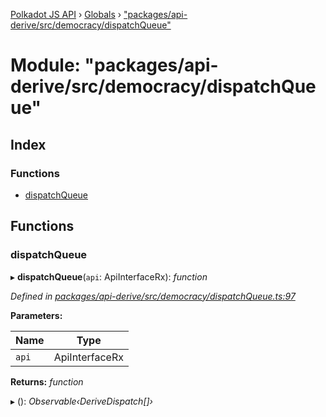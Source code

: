 [Polkadot JS API](../README.md) › [Globals](../globals.md) › ["packages/api-derive/src/democracy/dispatchQueue"](_packages_api_derive_src_democracy_dispatchqueue_.md)

# Module: "packages/api-derive/src/democracy/dispatchQueue"

## Index

### Functions

* [dispatchQueue](_packages_api_derive_src_democracy_dispatchqueue_.md#dispatchqueue)

## Functions

###  dispatchQueue

▸ **dispatchQueue**(`api`: ApiInterfaceRx): *function*

*Defined in [packages/api-derive/src/democracy/dispatchQueue.ts:97](https://github.com/polkadot-js/api/blob/5eb491dc6/packages/api-derive/src/democracy/dispatchQueue.ts#L97)*

**Parameters:**

Name | Type |
------ | ------ |
`api` | ApiInterfaceRx |

**Returns:** *function*

▸ (): *Observable‹DeriveDispatch[]›*
